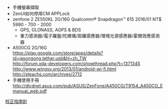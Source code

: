 * 手機螢幕擷取
* ZenUI如何停用CM APPLock
* zenfone 2 ZE550KL 2G/16G Qualcomm® Snapdragon™ 615 2016/01 NT$ 5990 - 700 - 2000
	* GPS, GLONASS, AGPS & BDS
	* 重力感測器/電子羅盤/陀螺儀/距離感應器/環境光源感應器/霍爾效應感測器
* A500CG 2G/16G<br>
https://play.google.com/store/apps/details?id=jasongong.tether.usb&hl=zh_TW<br>
http://forum.xda-developers.com/showthread.php?t=1371345<br>
http://www.wingsv.org/2013/01/android-wi-fi.html<br>
http://steachs.com/archives/2712
* 手機使用手冊 http://dlcdnet.asus.com/pub/ASUS/ZenFone/A450CG/T9154_A450CG_Emanual_web.pdf

[校正指南針](https://support.google.com/maps/answer/6145351?hl=zh-Hant&ref_topic=3495971)
